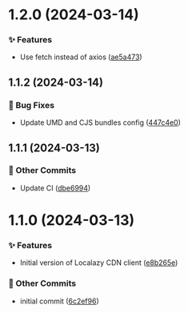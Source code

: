 # 1.2.0 (2024-03-14)



### ✨ Features

* Use fetch instead of axios ([ae5a473](https://github.com/localazy/cdn-client/commit/ae5a473))

## 1.1.2 (2024-03-14)



### 🐛 Bug Fixes

* Update UMD and CJS bundles config ([447c4e0](https://github.com/localazy/cdn-client/commit/447c4e0))

## 1.1.1 (2024-03-13)



### 🧰 Other Commits

* Update CI ([dbe6994](https://github.com/localazy/cdn-client/commit/dbe6994))

# 1.1.0 (2024-03-13)



### ✨ Features

* Initial version of Localazy CDN client ([e8b265e](https://github.com/localazy/cdn-client/commit/e8b265e))


### 🧰 Other Commits

* initial commit ([6c2ef96](https://github.com/localazy/cdn-client/commit/6c2ef96))

